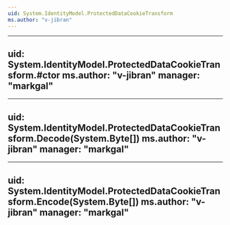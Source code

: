 ```yaml
---
uid: System.IdentityModel.ProtectedDataCookieTransform
ms.author: "v-jibran"
---
```


---
uid: System.IdentityModel.ProtectedDataCookieTransform.#ctor
ms.author: "v-jibran"
manager: "markgal"
---

---
uid: System.IdentityModel.ProtectedDataCookieTransform.Decode(System.Byte[])
ms.author: "v-jibran"
manager: "markgal"
---

---
uid: System.IdentityModel.ProtectedDataCookieTransform.Encode(System.Byte[])
ms.author: "v-jibran"
manager: "markgal"
---
